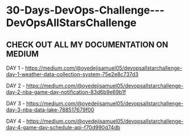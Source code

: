 # 30-Days-DevOps-Challenge---DevOpsAllStarsChallenge
## CHECK OUT ALL MY DOCUMENTATION ON MEDIUM 

DAY 1 - https://medium.com/@oyedejisamuel05/devopsallstarchallenge-day-1-weather-data-collection-system-75e2e8c737d3

DAY 2 - https://medium.com/@oyedejisamuel05/devopsallstarchallenge-day-2-nba-game-day-notification-83d6b9e69b1f

DAY 3 - https://medium.com/@oyedejisamuel05/devopsallstarchallenge-day-3-nba-data-lake-788517679f00

DAY 4 - https://medium.com/@oyedejisamuel05/devopsallstarchallenge-day-4-game-day-schedule-api-f70d990d74db
